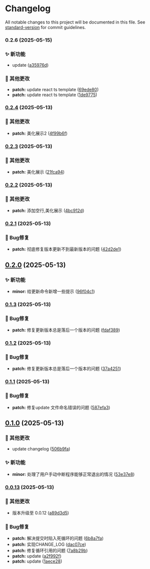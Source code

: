 # Changelog

All notable changes to this project will be documented in this file. See [standard-version](https://github.com/conventional-changelog/standard-version) for commit guidelines.

### 0.2.6 (2025-05-15)


### ✨ 新功能

* update ([a35976d](https://github.com/percykuang/werk-cli/commit/a35976db60e44808e87daa3efb705b134411e9dd))


### 🔨 其他更改

* **patch:** update react ts template ([69ede80](https://github.com/percykuang/werk-cli/commit/69ede80d57b2dd369932b05b9784f0ea24ce9e13))
* **patch:** update react ts template ([1de9775](https://github.com/percykuang/werk-cli/commit/1de977569987471a9cc5c6330cba0c83756d4752))

### [0.2.4](https://github.com/percykuang/pk-cli/compare/v0.2.3...v0.2.4) (2025-05-13)


### 🔨 其他更改

* **patch:** 美化展示2 ([4f99b6f](https://github.com/percykuang/pk-cli/commit/4f99b6f3f791c638711474d921efdaae1230faa5))

### [0.2.3](https://github.com/percykuang/pk-cli/compare/v0.2.2...v0.2.3) (2025-05-13)


### 🔨 其他更改

* **patch:** 美化展示 ([21fca94](https://github.com/percykuang/pk-cli/commit/21fca946ed1ff709616de548cca2fc7489d81251))

### [0.2.2](https://github.com/percykuang/pk-cli/compare/v0.2.1...v0.2.2) (2025-05-13)


### 🔨 其他更改

* **patch:** 添加空行,美化展示 ([4bc912d](https://github.com/percykuang/pk-cli/commit/4bc912d2730b05e19edd1a7f97764be1b7786061))

### [0.2.1](https://github.com/percykuang/pk-cli/compare/v0.2.0...v0.2.1) (2025-05-13)


### 🐛 Bug修复

* **patch:** 彻底修复版本更新不到最新版本的问题 ([42d2de1](https://github.com/percykuang/pk-cli/commit/42d2de10ffce9c7039dd560e812293ddf76801f1))

## [0.2.0](https://github.com/percykuang/pk-cli/compare/v0.1.3...v0.2.0) (2025-05-13)


### ✨ 新功能

* **minor:** 给更新命令新增一些提示 ([96f04c1](https://github.com/percykuang/pk-cli/commit/96f04c1e697671450c9ea4cf90e52f303b56be71))

### [0.1.3](https://github.com/percykuang/pk-cli/compare/v0.1.2...v0.1.3) (2025-05-13)


### 🐛 Bug修复

* **patch:** 修复更新版本总是落后一个版本的问题 ([fdaf389](https://github.com/percykuang/pk-cli/commit/fdaf389142a00b44a8ccbe1a16753f1d23a623b6))

### [0.1.2](https://github.com/percykuang/pk-cli/compare/v0.1.1...v0.1.2) (2025-05-13)


### 🐛 Bug修复

* **patch:** 修复更新版本总是落后一个版本的问题 ([37a4251](https://github.com/percykuang/pk-cli/commit/37a4251046659e7bb5e83290c01076fa86aafc63))

### [0.1.1](https://github.com/percykuang/pk-cli/compare/v0.1.0...v0.1.1) (2025-05-13)


### 🐛 Bug修复

* **patch:** 修复update 文件命名错误的问题 ([587efa3](https://github.com/percykuang/pk-cli/commit/587efa3c8340ea1d8b52e12d1184dbc6a2da67bc))

## [0.1.0](https://github.com/percykuang/pk-cli/compare/v0.0.13...v0.1.0) (2025-05-13)


### 🔨 其他更改

* update changelog ([506b9fa](https://github.com/percykuang/pk-cli/commit/506b9fa61557e1efc9e82fee42b8146dda259b2e))


### ✨ 新功能

* **minor:** 处理了用户手动中断程序能够正常退出的情况 ([53e37e8](https://github.com/percykuang/pk-cli/commit/53e37e87eb6c57bb07ff4b5a68044d7a336f8f14))

### [0.0.13](https://github.com/percykuang/pk-cli/compare/v0.0.3...v0.0.13) (2025-05-13)

### 🔨 其他更改

- 版本升级至 0.0.12 ([a89d3d5](https://github.com/percykuang/pk-cli/commit/a89d3d5c08387dcfbeebb83a65dd18e08e7cf7ce))

### 🐛 Bug修复

- **patch:** 解决提交时陷入死循环的问题 ([6b8a7fa](https://github.com/percykuang/pk-cli/commit/6b8a7faf65726a8a45f7eb058eeff631bf265ff8))
- **patch:** 实现CHANGE_LOG ([dac07ce](https://github.com/percykuang/pk-cli/commit/dac07ce6bcfbbad61d90e1068d4b5ecae44fda00))
- **patch:** 修复循环引用的问题 ([7a8b29b](https://github.com/percykuang/pk-cli/commit/7a8b29b5865271b6243c89c0973afd15a6d0a61e))
- **patch:** update ([a2f992f](https://github.com/percykuang/pk-cli/commit/a2f992f1589d8729111e7a9fe8cea534ac96c14f))
- **patch:** update ([1aece28](https://github.com/percykuang/pk-cli/commit/1aece2859451c2c3a107a3f253ee4de6c63a4be3))
